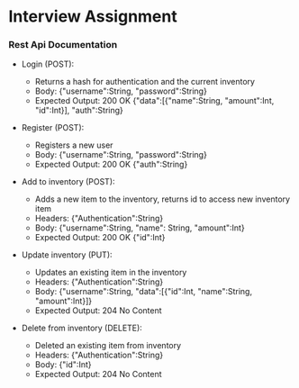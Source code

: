 # Interview Assignment
### Rest Api Documentation
* Login (POST):
    * Returns a hash for authentication and the current inventory
    * Body: {"username":String, "password":String}
    * Expected Output: 200 OK {"data":[{"name":String, "amount":Int, "id":Int}], "auth":String}
    
* Register (POST):
    * Registers a new user
    * Body: {"username":String, "password":String}
    * Expected Output: 200 OK {"auth":String}
    
* Add to inventory (POST):
    * Adds a new item to the inventory, returns id to access new inventory item
    * Headers: {"Authentication":String}
    * Body: {"username":String, "name": String, "amount":Int}
    * Expected Output: 200 OK {"id":Int}
    
* Update inventory (PUT):
    * Updates an existing item in the inventory
    * Headers: {"Authentication":String}
    * Body: {"username":String, "data":[{"id":Int, "name":String, "amount":Int}]}
    * Expected Output: 204 No Content
    
* Delete from inventory (DELETE):
    * Deleted an existing item from inventory
    * Headers: {"Authentication":String}
    * Body: {"id":Int}
    * Expected Output: 204 No Content